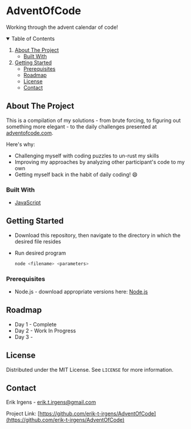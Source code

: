 # AdventOfCode
 Working through the advent calendar of code!


<!-- TABLE OF CONTENTS -->
<details open="open">
  <summary>Table of Contents</summary>
  <ol>
    <li>
      <a href="#about-the-project">About The Project</a>
      <ul>
        <li><a href="#built-with">Built With</a></li>
      </ul>
    </li>
    <li>
      <a href="#getting-started">Getting Started</a>
      <ul>
        <li><a href="#prerequisites">Prerequisites</a></li>
    <li><a href="#roadmap">Roadmap</a></li>
    <li><a href="#license">License</a></li>
    <li><a href="#contact">Contact</a></li>
  </ol>
</details>



<!-- ABOUT THE PROJECT -->
## About The Project

This is a compilation of my solutions - from brute forcing, to figuring out something more elegant - to the daily challenges presented at [adventofcode.com](https://adventofcode.com). 

Here's why:
* Challenging myself with coding puzzles to un-rust my skills
* Improving my approaches by analyzing other participant's code to my own
* Getting myself back in the habit of daily coding! :smile:

### Built With

* [JavaScript](https://www.javascript.com/)

<!-- GETTING STARTED -->
## Getting Started

* Download this repository, then navigate to the directory in which the desired file resides

* Run desired program
  ```sh
  node <filename> <parameters>
  ```

### Prerequisites

* Node.js - download appropriate versions here: [Node.js](https://nodejs.org/en/download/)


<!-- ROADMAP -->
## Roadmap

* Day 1 - Complete
* Day 2 - Work In Progress
* Day 3 -

<!-- LICENSE -->
## License

Distributed under the MIT License. See `LICENSE` for more information.



<!-- CONTACT -->
## Contact

Erik Irgens - erik.t.irgens@gmail.com

Project Link: [https://github.com/erik-t-irgens/AdventOfCode](https://github.com/erik-t-irgens/AdventOfCode)

